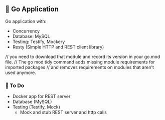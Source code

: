 ## :wrench: Go Application
Go application with:
- Concurrency
- Database: MySQL
- Testing: Testify, Mockery
- Resty (Simple HTTP and REST client library)


// you need to download that module and record its version in your go.mod file. 
// The go mod tidy command adds missing module requirements for imported packages
// and removes requirements on modules that aren't used anymore.


### :wrench: To Do
- Docker app for REST server
- Database (MySQL)
- Testing (Testify, Mock)
    - Mock and stub REST server and http calls

